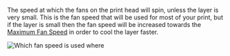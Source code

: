 The speed at which the fans on the print head will spin, unless the layer is very small. This is the fan speed that will be used for most of your print, but if the layer is small then the fan speed will be increased towards the [Maximum Fan Speed](cool_fan_speed_max.md) in order to cool the layer faster.

![Which fan speed is used where](images/cool_fan_speed.svg)